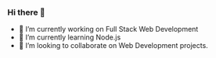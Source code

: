 ### Hi there 👋

- 🔭 I’m currently working on Full Stack Web Development
- 🌱 I’m currently learning Node.js
- 👯 I’m looking to collaborate on Web Development projects.

